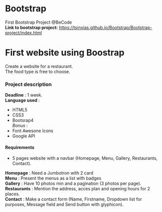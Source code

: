 # Bootstrap

First Bootstrap Project @BeCode  
**Link to bootstrap project:** https://tsinxias.github.io/Bootstrap/Bootstrap-project/index.html  
  
# First website using Boostrap  

Create a website for a restaurant.  
The food type is free to choose.  

### Project description    
**Deadline** : 1 week.  
**Language used** :  
- HTML5
- CSS3
- Bootsrap4  
*Bonus* :  
- Font Awesone Icons
- Google API  
  
#### Requirements
- 5 pages website with a navbar (Homepage, Menu, Gallery, Restaurants, Contact).  
  
**Homepage** : Need a Jumbotron with 2 card  
**Menu** : Present the menus as a list with badges  
**Gallery** : Have 10 photos min and a pagination (3 photos per page).  
**Restaurants** : Mention the address, acces plan and opening hours for 2 places.  
**Contact** : Make a contact form (Name, Firstname, Dropdown list for purposes, Message field and Send button with glyphicon).  
